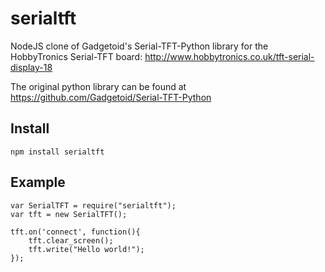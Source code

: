 serialtft
=========

NodeJS clone of Gadgetoid's Serial-TFT-Python library for the HobbyTronics Serial-TFT board: http://www.hobbytronics.co.uk/tft-serial-display-18

The original python library can be found at https://github.com/Gadgetoid/Serial-TFT-Python

Install
----

```
npm install serialtft
```


Example
----

```
var SerialTFT = require("serialtft");
var tft = new SerialTFT();

tft.on('connect', function(){
    tft.clear_screen();
    tft.write("Hello world!");
});
```
